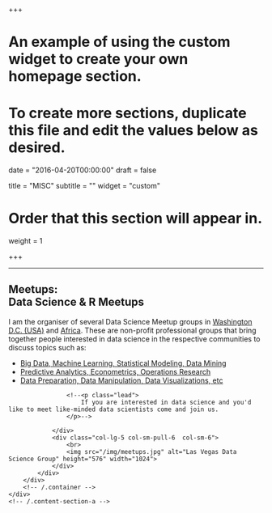 +++
# An example of using the custom widget to create your own homepage section.
# To create more sections, duplicate this file and edit the values below as desired.

date = "2016-04-20T00:00:00"
draft = false

title = "MISC"
subtitle = ""
widget = "custom"

# Order that this section will appear in.
weight = 1

+++

<!----/.meetup----------------------------------------------------------------------------------->
<section id="meetup">
    <div class="content-section-b">
        <div class="container">
            <div class="row">
                <div class="col-lg-5 col-lg-offset-1 col-sm-push-6  col-sm-6">
                    <hr class="section-heading-spacer">
                    <div class="clearfix"></div>
                    <h2 class="section-heading">Meetups:
                        <br>Data Science & R Meetups</h2>
                    <p class="lead">
                        I am the organiser of several Data Science Meetup groups in <a href="https://www.meetup.com/Bayesian-Data-Science-DC/" target="_blank">Washington D.C. (USA)</a>
                        and <a href="http://datascience-africa.org" target="_blank">Africa</a>. These are non-profit professional groups that bring
                        together people interested in data science in the respective communities to discuss topics such as:
                    </p>
                    <ul class="fa-ul">
                        <li><i class="fa-li fa fa-check-square"></i>
                            <a href="">Big Data, Machine Learning, Statistical Modeling, Data Mining</a>
                        </li>
                        <li><i class="fa-li fa fa-check-square"></i>
                            <a href="">Predictive Analytics, Econometrics, Operations Research</a>
                        </li>
                        <li><i class="fa-li fa fa-check-square"></i>
                            <a href="">Data Preparation, Data Manipulation, Data Visualizations, etc</a>
                        </li>
                    </ul>

                    <!--<p class="lead">
                        If you are interested in data science and you'd like to meet like-minded data scientists come and join us.
                    </p>-->

                </div>
                <div class="col-lg-5 col-sm-pull-6  col-sm-6">
                    <br>
                    <img src="/img/meetups.jpg" alt="Las Vegas Data Science Group" height="576" width="1024">
                </div>
            </div>
        </div>
        <!-- /.container -->
    </div>
    <!-- /.content-section-a -->
</section>

